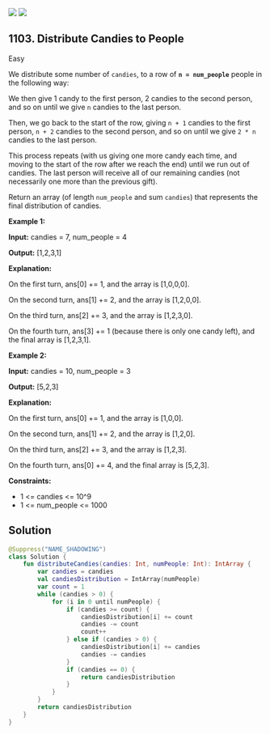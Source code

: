 [![](https://img.shields.io/github/stars/javadev/LeetCode-in-Kotlin?label=Stars&style=flat-square)](https://github.com/javadev/LeetCode-in-Kotlin)
[![](https://img.shields.io/github/forks/javadev/LeetCode-in-Kotlin?label=Fork%20me%20on%20GitHub%20&style=flat-square)](https://github.com/javadev/LeetCode-in-Kotlin/fork)

## 1103\. Distribute Candies to People

Easy

We distribute some number of `candies`, to a row of **`n = num_people`** people in the following way:

We then give 1 candy to the first person, 2 candies to the second person, and so on until we give `n` candies to the last person.

Then, we go back to the start of the row, giving `n + 1` candies to the first person, `n + 2` candies to the second person, and so on until we give `2 * n` candies to the last person.

This process repeats (with us giving one more candy each time, and moving to the start of the row after we reach the end) until we run out of candies. The last person will receive all of our remaining candies (not necessarily one more than the previous gift).

Return an array (of length `num_people` and sum `candies`) that represents the final distribution of candies.

**Example 1:**

**Input:** candies = 7, num\_people = 4

**Output:** [1,2,3,1]

**Explanation:** 

On the first turn, ans[0] += 1, and the array is [1,0,0,0]. 

On the second turn, ans[1] += 2, and the array is [1,2,0,0]. 

On the third turn, ans[2] += 3, and the array is [1,2,3,0]. 

On the fourth turn, ans[3] += 1 (because there is only one candy left), and the final array is [1,2,3,1].

**Example 2:**

**Input:** candies = 10, num\_people = 3

**Output:** [5,2,3]

**Explanation:**

On the first turn, ans[0] += 1, and the array is [1,0,0]. 

On the second turn, ans[1] += 2, and the array is [1,2,0]. 

On the third turn, ans[2] += 3, and the array is [1,2,3]. 

On the fourth turn, ans[0] += 4, and the final array is [5,2,3].

**Constraints:**

*   1 <= candies <= 10^9
*   1 <= num\_people <= 1000

## Solution

```kotlin
@Suppress("NAME_SHADOWING")
class Solution {
    fun distributeCandies(candies: Int, numPeople: Int): IntArray {
        var candies = candies
        val candiesDistribution = IntArray(numPeople)
        var count = 1
        while (candies > 0) {
            for (i in 0 until numPeople) {
                if (candies >= count) {
                    candiesDistribution[i] += count
                    candies -= count
                    count++
                } else if (candies > 0) {
                    candiesDistribution[i] += candies
                    candies -= candies
                }
                if (candies == 0) {
                    return candiesDistribution
                }
            }
        }
        return candiesDistribution
    }
}
```